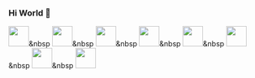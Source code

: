 ### Hi World 👋
<img src="https://cdn.jsdelivr.net/gh/devicons/devicon/icons/html5/html5-original-wordmark.svg" height="40" width="40"/>&nbsp
<img src="https://cdn.jsdelivr.net/gh/devicons/devicon/icons/css3/css3-original-wordmark.svg" height="40" width="40" />&nbsp
<img src="https://cdn.jsdelivr.net/gh/devicons/devicon/icons/react/react-original.svg" height="40" width="40" />&nbsp
<img src="https://cdn.jsdelivr.net/gh/devicons/devicon/icons/figma/figma-original.svg" height="40" width="40"  />&nbsp
<img src="https://cdn.jsdelivr.net/gh/devicons/devicon/icons/javascript/javascript-original.svg" height="40" width="40" />&nbsp
<img src="https://cdn.jsdelivr.net/gh/devicons/devicon/icons/typescript/typescript-original.svg" height="40" width="40" />&nbsp
<img src="https://cdn.jsdelivr.net/gh/devicons/devicon/icons/photoshop/photoshop-plain.svg" height="40" width="40" />&nbsp
<img src="https://cdn.jsdelivr.net/gh/devicons/devicon/icons/illustrator/illustrator-plain.svg" height="40" width="40" />
          
          
          
          
            

          
          
          
          
          
          
